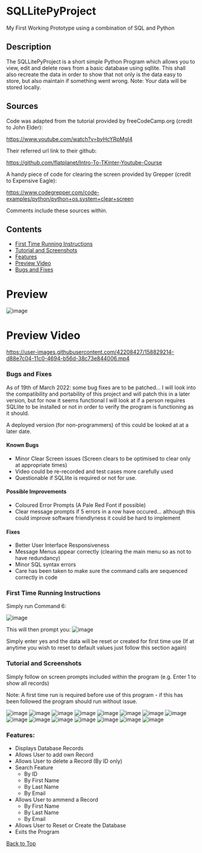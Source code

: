 # SQLLitePyProject
My First Working Prototype using a combination of SQL and Python

## Description

The SQLLitePyProject is a short simple Python Program which allows you to view, edit and delete rows from a basic database using sqllite. 
This shall also recreate the data in order to show that not only is the data easy to store, but also maintain if something went wrong.
Note: Your data will be stored locally.

## Sources

Code was adapted from the tutorial provided by freeCodeCamp.org (credit to John Elder): 

https://www.youtube.com/watch?v=byHcYRpMgI4

Their referred url link to their github:

https://github.com/flatplanet/Intro-To-TKinter-Youtube-Course

A handy piece of code for clearing the screen provided by Grepper (credit to Expensive Eagle): 

https://www.codegrepper.com/code-examples/python/python+os.system+clear+screen

Comments include these sources within.

## Contents

- [First Time Running Instructions](#First-Time-Running-Instructions)
- [Tutorial and Screenshots](#Tutorial-and-Screenshots)
- [Features](#Features)
- [Preview Video](#Preview-Video)
- [Bugs and Fixes](#Bugs-and-Fixes)

# Preview
![image](https://user-images.githubusercontent.com/42208427/158641965-20c6db41-4247-4cb5-b1a5-72ea08565b5b.png)

# Preview Video
https://user-images.githubusercontent.com/42208427/158829214-d88e7c04-11c0-4694-b56d-38c73e844006.mp4

### Bugs and Fixes

As of 19th of March 2022: some bug fixes are to be patched... I will look into the compatibility and portability of this project and will patch this in a later version, but for now it seems functional I will look at if a person requires SQLlite to be installed or not in order to verify the program is functioning as it should.

A deployed version (for non-programmers) of this could be looked at at a later date.

#### Known Bugs

- Minor Clear Screen issues (Screen clears to be optimised to clear only at appropriate times)
- Video could be re-recorded and test cases more carefully used
- Questionable if SQLlite is required or not for use.

#### Possible Improvements

- Coloured Error Prompts (A Pale Red Font if possible)
- Clear message prompts if 5 errors in a row have occured... although this could improve software friendlyness it could be hard to implement

#### Fixes
- Better User Interface Responsiveness
- Message Menus appear correctly (clearing the main menu so as not to have redundancy)
- Minor SQL syntax errors
- Care has been taken to make sure the command calls are sequenced correctly in code

### First Time Running Instructions

Simply run Command 6:

![image](https://user-images.githubusercontent.com/42208427/158633701-7222b7d7-1420-4890-a1d1-6e9f2c33a973.png)

This will then prompt you:
![image](https://user-images.githubusercontent.com/42208427/158633908-ad62a8e6-9143-4038-8373-c9e88f49ee32.png)

Simply enter yes and the data will be reset or created for first time use (If at anytime you wish to reset to default values just follow this section again)

### Tutorial and Screenshots

Simply follow on screen prompts included within the program (e.g. Enter 1 to show all records)

Note: A first time run is required before use of this program - if this has been followed the program should run without issue.

![image](https://user-images.githubusercontent.com/42208427/158637412-a8b5a312-1542-450b-905d-e18f7f54f989.png)
![image](https://user-images.githubusercontent.com/42208427/158637568-17162415-eb16-4276-ab17-cbb942519604.png)
![image](https://user-images.githubusercontent.com/42208427/158637621-f1022f72-d53d-4e7b-b7b1-dcb418ad3dde.png)
![image](https://user-images.githubusercontent.com/42208427/158637778-8c01c54b-5fba-4ead-974c-4a4666e63584.png)
![image](https://user-images.githubusercontent.com/42208427/158637839-21118ab8-f9e1-4f16-9fc1-b1f00f7ee5c7.png)
![image](https://user-images.githubusercontent.com/42208427/158637918-3b738cd8-e46e-4d06-b497-acbb77086a70.png)
![image](https://user-images.githubusercontent.com/42208427/158638055-0978e11c-6abf-4793-9ba2-0c265129516c.png)
![image](https://user-images.githubusercontent.com/42208427/158638148-85adcd3d-6243-47c6-940d-27c7528c6079.png)
![image](https://user-images.githubusercontent.com/42208427/158638287-b87b07f5-0e17-4665-ab00-c2499c1bec71.png)
![image](https://user-images.githubusercontent.com/42208427/158638354-57146894-de38-43b3-a566-66d75faf0b33.png)
![image](https://user-images.githubusercontent.com/42208427/158638949-6e588451-4e1c-4ea2-9120-50588acc37f4.png)
![image](https://user-images.githubusercontent.com/42208427/158639282-b42ccc9c-5fff-4995-a590-955aa6c9e89c.png)
![image](https://user-images.githubusercontent.com/42208427/158640422-e4fb88f4-4334-45cc-b7ba-1f5e8c49cb60.png)
![image](https://user-images.githubusercontent.com/42208427/158640539-591f7abf-552f-48a6-b98c-70f262a344cc.png)
![image](https://user-images.githubusercontent.com/42208427/158640605-48f82811-821b-461d-9c6e-1b6c1f3d4545.png)

### Features:
- Displays Database Records
- Allows User to add own Record
- Allows User to delete a Record (By ID only)
- Search Feature
  - By ID
  - By First Name
  - By Last Name
  - By Email
- Allows User to ammend a Record
  - By First Name
  - By Last Name
  - By Email
- Allows User to Reset or Create the Database
- Exits the Program

[Back to Top](#SQLLitePyProject)
